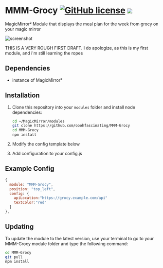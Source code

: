 # MMM-Grocy  [![GitHub license](https://img.shields.io/badge/license-MIT-blue.svg)](https://github.com/ooohfascinating/MMM-Grocy/raw/master/LICENSE) <img src="https://img.shields.io/badge/Maintained%3F-yes-green.svg"/>
MagicMirror² Module that displays the meal plan for the week from grocy on your magic mirror

![screenshot](https://github.com/ooohfascinating/MMM-Grocy/blob/main/docs/Screenshot.png)


THIS IS A VERY ROUGH FIRST DRAFT. I do apologize, as this is my first module, and i'm still learning the ropes

## Dependencies

- instance of MagicMirror²

## Installation

1. Clone this repository into your `modules` folder and install node dependencies:

   ```bash
   cd ~/MagicMirror/modules
   git clone https://github.com/ooohfascinating/MMM-Grocy
   cd MMM-Grocy
   npm install
   ```

2. Modify the config template below
3. Add configuration to your config.js

## Example Config

```js
{
  module: "MMM-Grocy",
  position: "top_left",
  config: {
    apiLocation:"https://grocy.example.com/api"
    textColor:"red"
  }
},
```
## Updating

To update the module to the latest version, use your terminal to go to your MMM-Grocy module folder and type the following command:

```bash
cd MMM-Grocy
git pull
npm install
```



